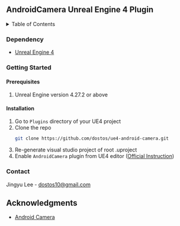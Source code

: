 <!-- ABOUT THE PROJECT -->
## AndroidCamera Unreal Engine 4 Plugin

<!-- TABLE OF CONTENTS -->
<details>
  <summary>Table of Contents</summary>
  <ol>
    <li>
      <a href="#dependency">Dependency</a>
    </li>
    <li>
      <a href="#getting-started">Getting Started</a>
      <ul>
        <li><a href="#prerequisites">Prerequisites</a></li>
        <li><a href="#installation">Installation</a></li>
      </ul>
    </li>
    <li><a href="#contact">Contact</a></li>
    <li><a href="#acknowledgments">Acknowledgments</a></li>
  </ol>
</details>


### Dependency

* [Unreal Engine 4](https://www.unrealengine.com/en-US/)


<!-- GETTING STARTED -->
### Getting Started

#### Prerequisites

1. Unreal Engine version 4.27.2 or above 


#### Installation

1. Go to `Plugins` directory of your UE4 project
2. Clone the repo
   ```sh
   git clone https://github.com/dostos/ue4-android-camera.git
   ```
3. Re-generate visual studio project of root .uproject
4. Enable `AndroidCamera` plugin from UE4 editor ([Official Instruction](https://docs.unrealengine.com/4.27/en-US/ProductionPipelines/Plugins/))

<!-- CONTACT -->
### Contact

Jingyu Lee - dostos10@gmail.com

<!-- ACKNOWLEDGMENTS -->
## Acknowledgments

* [Android Camera](https://forums.unrealengine.com/t/plugin-android-camera/69320)

